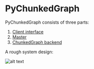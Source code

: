 # PyChunkedGraph

PyChunkedGraph consists of three parts:
1. [Client interface](https://github.com/seung-lab/neuroglancer/tree/concurrency/src/neuroglancer/chunked_graph)
2. [Master](https://github.com/seung-lab/PyChunkedGraph/tree/master/src/master) 
3. [ChunkedGraph backend](https://github.com/seung-lab/PyChunkedGraph/tree/master/src/pychunkedgraph)

A rough system design: 

![alt text][system_design]

[system_design]: https://github.com/seung-lab/PyChunkedGraph/blob/master/SystemDesign.png "System Design"

